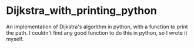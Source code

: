 # Dijkstra_with_printing_python
An implementation of Dijkstra's algorithm in python, with a function to print the path. I couldn't find any good function to do this in python, so I wrote it myself.

